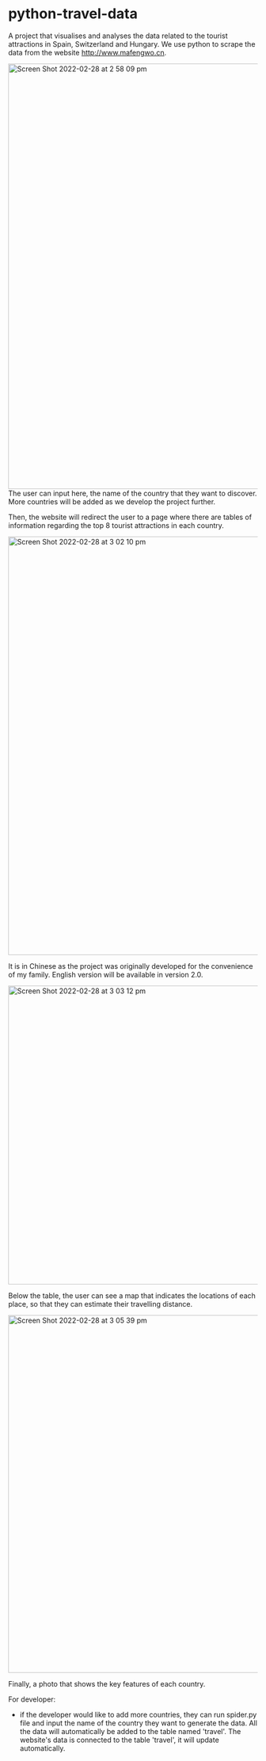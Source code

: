 # python-travel-data
A project that visualises and analyses the data related to the tourist attractions in Spain, Switzerland and Hungary.
We use python to scrape the data from the website http://www.mafengwo.cn. 

<img width="860" alt="Screen Shot 2022-02-28 at 2 58 09 pm" src="https://user-images.githubusercontent.com/96395578/155921664-6dd10a82-14ad-4ae8-bb0e-1dfc6ae68340.png">
The user can input here, the name of the country that they want to discover. More countries will be added as we develop the project further. 

Then, the website will redirect the user to a page where there are tables of information regarding the top 8 tourist attractions in each country.

<img width="846" alt="Screen Shot 2022-02-28 at 3 02 10 pm" src="https://user-images.githubusercontent.com/96395578/155921988-9d3dae3b-d87a-4669-9e37-af51c9562ae5.png">

It is in Chinese as the project was originally developed for the convenience of my family. English version will be available in version 2.0.

<img width="604" alt="Screen Shot 2022-02-28 at 3 03 12 pm" src="https://user-images.githubusercontent.com/96395578/155922080-7a33933f-b9c8-403e-b37b-b082b1cf644a.png">

Below the table, the user can see a map that indicates the locations of each place, so that they can estimate their travelling distance. 

<img width="723" alt="Screen Shot 2022-02-28 at 3 05 39 pm" src="https://user-images.githubusercontent.com/96395578/155922274-bafaf26b-d16f-4fd1-9047-0ab12eedbe15.png">

Finally, a photo that shows the key features of each country. 

For developer:
  - if the developer would like to add more countries, they can run spider.py file and input the name of the country they want to generate the data. All the data will automatically be added to the table named 'travel'. The website's data is connected to the table 'travel', it will update automatically. 

